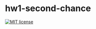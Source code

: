 # hw1-second-chance

[![MIT license](https://img.shields.io/badge/license-MIT-blue.svg)](https://github.com/tikhova/fp-homework/blob/master/hw1/LICENSE)
